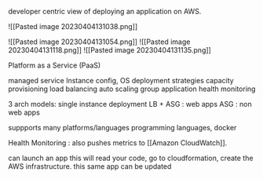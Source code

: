 developer centric view of deploying an application on AWS.

![[Pasted image 20230404131038.png]]

![[Pasted image 20230404131054.png]]
![[Pasted image 20230404131118.png]]
![[Pasted image 20230404131135.png]]

Platform as a Service (PaaS)

managed service
	Instance config, OS 
	deployment strategies 
	capacity provisioning
	load balancing 
	auto scaling group
	application health monitoring 

3 arch models:
	single instance deployment 
	LB + ASG : web apps 
	ASG : non web apps

suppports many platforms/languages 
programming languages, docker

Health Monitoring : also pushes metrics to [[Amazon CloudWatch]].

can launch an app 
	this will read your code, go to cloudformation, create the AWS infrastructure.
this same app can be updated 

